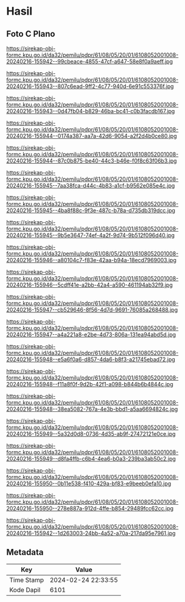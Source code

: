 # Hasil

## Foto C Plano

https://sirekap-obj-formc.kpu.go.id/da32/pemilu/pdpr/61/08/05/20/01/6108052001008-20240216-155942--99cbeace-4855-47cf-a647-58e8f0a9aeff.jpg

https://sirekap-obj-formc.kpu.go.id/da32/pemilu/pdpr/61/08/05/20/01/6108052001008-20240216-155943--807c6ead-9ff2-4c77-940d-6e91c553376f.jpg

https://sirekap-obj-formc.kpu.go.id/da32/pemilu/pdpr/61/08/05/20/01/6108052001008-20240216-155943--0d47fb04-b829-46ba-bc41-c0b3facdb167.jpg

https://sirekap-obj-formc.kpu.go.id/da32/pemilu/pdpr/61/08/05/20/01/6108052001008-20240216-155944--0174a387-aa7a-42d6-9054-a2f2d4b0ce80.jpg

https://sirekap-obj-formc.kpu.go.id/da32/pemilu/pdpr/61/08/05/20/01/6108052001008-20240216-155944--87c0b875-be40-44c3-b46e-f0f8c63f06b3.jpg

https://sirekap-obj-formc.kpu.go.id/da32/pemilu/pdpr/61/08/05/20/01/6108052001008-20240216-155945--7aa38fca-d44c-4b83-a1cf-b9562e085e4c.jpg

https://sirekap-obj-formc.kpu.go.id/da32/pemilu/pdpr/61/08/05/20/01/6108052001008-20240216-155945--4ba8f88c-9f3e-487c-b78a-d735db319dcc.jpg

https://sirekap-obj-formc.kpu.go.id/da32/pemilu/pdpr/61/08/05/20/01/6108052001008-20240216-155945--9b5e3647-74ef-4a2f-9d74-9b512f096d40.jpg

https://sirekap-obj-formc.kpu.go.id/da32/pemilu/pdpr/61/08/05/20/01/6108052001008-20240216-155946--a80104c7-f83e-42aa-b94a-18ecd7969003.jpg

https://sirekap-obj-formc.kpu.go.id/da32/pemilu/pdpr/61/08/05/20/01/6108052001008-20240216-155946--5cdff41e-a2bb-42a4-a590-461194ab32f9.jpg

https://sirekap-obj-formc.kpu.go.id/da32/pemilu/pdpr/61/08/05/20/01/6108052001008-20240216-155947--cb529646-8f56-4d7d-9691-76085a268488.jpg

https://sirekap-obj-formc.kpu.go.id/da32/pemilu/pdpr/61/08/05/20/01/6108052001008-20240216-155947--a4a221a8-e2be-4d73-806a-131ea94abd5d.jpg

https://sirekap-obj-formc.kpu.go.id/da32/pemilu/pdpr/61/08/05/20/01/6108052001008-20240216-155948--e5a6f0a6-d857-4da6-b8f3-a21745ebad72.jpg

https://sirekap-obj-formc.kpu.go.id/da32/pemilu/pdpr/61/08/05/20/01/6108052001008-20240216-155948--f11a8f0f-9d2b-42f1-a098-b844b6b4844c.jpg

https://sirekap-obj-formc.kpu.go.id/da32/pemilu/pdpr/61/08/05/20/01/6108052001008-20240216-155948--38ea5082-767a-4e3b-bbd1-a5aa6694824c.jpg

https://sirekap-obj-formc.kpu.go.id/da32/pemilu/pdpr/61/08/05/20/01/6108052001008-20240216-155949--5a32d0d8-0736-4d35-ab9f-27472121e0ce.jpg

https://sirekap-obj-formc.kpu.go.id/da32/pemilu/pdpr/61/08/05/20/01/6108052001008-20240216-155949--d8fa4ffb-c6b4-4ea6-b0a3-239ba3ab50c2.jpg

https://sirekap-obj-formc.kpu.go.id/da32/pemilu/pdpr/61/08/05/20/01/6108052001008-20240216-155950--0b11e538-f410-429a-bf83-e9beeb0efa10.jpg

https://sirekap-obj-formc.kpu.go.id/da32/pemilu/pdpr/61/08/05/20/01/6108052001008-20240216-155950--278e887a-912d-4ffe-b854-29489fcc62cc.jpg

https://sirekap-obj-formc.kpu.go.id/da32/pemilu/pdpr/61/08/05/20/01/6108052001008-20240216-155942--1d263003-24bb-4a52-a70a-217da95e7961.jpg


## Metadata

| Key        | Value               |
| ---------- | ------------------- |
| Time Stamp | 2024-02-24 22:33:55 |
| Kode Dapil | 6101                |



